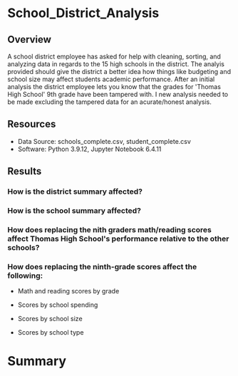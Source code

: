 # School_District_Analysis
## Overview
A school district employee has asked for help with cleaning, sorting, and analyzing data in regards to the 15 high schools in the district. The analyis provided should give the district a better idea how things like budgeting and school size may affect students academic performance. After an initial analysis the district employee lets you know that the grades for 'Thomas High School' 9th grade have been tampered with. I new analysis needed to be made excluding the tampered data for an acurate/honest analysis.

## Resources
- Data Source: schools_complete.csv, student_complete.csv
- Software: Python 3.9.12, Jupyter Notebook 6.4.11

## Results
### How is the district summary affected?

### How is the school summary affected?

### How does replacing the nith graders math/reading scores affect Thomas High School's performance relative to the other schools?

### How does replacing the ninth-grade scores affect the following:

- Math and reading scores by grade

- Scores by school spending

- Scores by school size

- Scores by school type

# Summary
